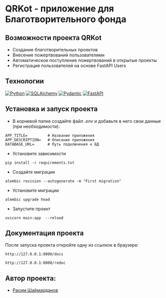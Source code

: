 # QRKot - приложение для Благотворительного фонда

## Возможности проекта QRKot

- Создание благотворительных проектов
- Внесение пожертвований пользователями
- Автоматическое поступление пожертвований в открытые проекты
- Регистрация пользователей на основе FastAPI Users

## Технологии

[![Python](https://img.shields.io/badge/Python-000?style=for-the-badge)](https://www.python.org/)
[![SQLAlchemy](https://img.shields.io/badge/SQLAlchemy-000?style=for-the-badge)](https://www.sqlalchemy.org/)
[![Pydantic](https://img.shields.io/badge/Pydantic-000?style=for-the-badge)](https://docs.pydantic.dev/latest/)
[![FastAPI](https://img.shields.io/badge/FastAPI-000?style=for-the-badge)](https://fastapi.tiangolo.com/)

## Установка и запуск проекта

- В корневой папке создайте файл *.env* и добавьте в него свои данные (при необходимости):

```
APP_TITLE=         # Название приложения
APP_DESCRIPTION=   # Описание приложения
DATABASE_URL=      # Путь подключения к БД
```
- Установите зависимости
```shell
pip install -r requirements.txt
```
- Создайте миграции

```shell
alembic revision --autogenerate -m "First migration" 
```

- Установите миграции

```shell
alembic upgrade head
```

- Запустите проект

```shell
uvicorn main:app  --reload
```

## Документация проекта

После запуска проекта откройте одну из ссылкок в браузере:

```shell
http://127.0.0.1:8000/docs
```

```shell
http://127.0.0.1:8000/redoc
```

## Автор проекта:

- [Расим Шаймарданов](https://github.com/RaShaimardanov/)
